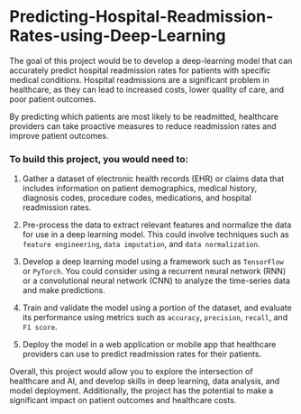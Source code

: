 # Predicting-Hospital-Readmission-Rates-using-Deep-Learning

The goal of this project would be to develop a deep-learning model that can accurately predict hospital readmission rates for patients with specific medical conditions. Hospital readmissions are a significant problem in healthcare, as they can lead to increased costs, lower quality of care, and poor patient outcomes. 

By predicting which patients are most likely to be readmitted, healthcare providers can take proactive measures to reduce readmission rates and improve patient outcomes.

### To build this project, you would need to:

1. Gather a dataset of electronic health records (EHR) or claims data that includes information on patient demographics, medical history, diagnosis codes, procedure codes, medications, and hospital readmission rates.

2. Pre-process the data to extract relevant features and normalize the data for use in a deep learning model. This could involve techniques such as `feature engineering`, `data imputation`, and `data normalization`.

3. Develop a deep learning model using a framework such as `TensorFlow` or `PyTorch`. You could consider using a recurrent neural network (RNN) or a convolutional neural network (CNN) to analyze the time-series data and make predictions.

4. Train and validate the model using a portion of the dataset, and evaluate its performance using metrics such as `accuracy`, `precision`, `recall`, and `F1 score`.

5. Deploy the model in a web application or mobile app that healthcare providers can use to predict readmission rates for their patients.

Overall, this project would allow you to explore the intersection of healthcare and AI, and develop skills in deep learning, data analysis, and model deployment. 
Additionally, the project has the potential to make a significant impact on patient outcomes and healthcare costs.
